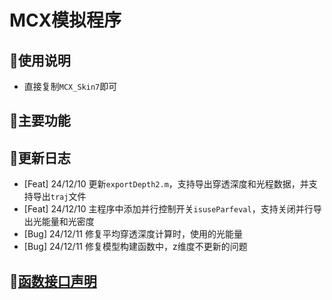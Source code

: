 # MCX模拟程序

## 🤖使用说明

- 直接复制`MCX_Skin7`即可

## 🔨主要功能



## 🚀更新日志

- [Feat] 24/12/10 更新`exportDepth2.m`，支持导出穿透深度和光程数据，并支持导出`traj`文件
- [Feat] 24/12/10 主程序中添加并行控制开关`isuseParfeval`，支持关闭并行导出光能量和光密度
- [Bug] 24/12/11 修复平均穿透深度计算时，使用的光能量
- [Bug] 24/12/11 修复模型构建函数中，z维度不更新的问题

## 👾[函数接口声明](函数接口声明.md) 

